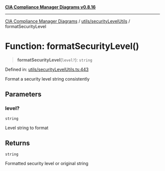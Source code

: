 [**CIA Compliance Manager Diagrams v0.8.16**](../../../README.md)

***

[CIA Compliance Manager Diagrams](../../../modules.md) / [utils/securityLevelUtils](../README.md) / formatSecurityLevel

# Function: formatSecurityLevel()

> **formatSecurityLevel**(`level?`): `string`

Defined in: [utils/securityLevelUtils.ts:443](https://github.com/Hack23/cia-compliance-manager/blob/96f4020424aba8c55d4fe94eddf596babc070968/src/utils/securityLevelUtils.ts#L443)

Format a security level string consistently

## Parameters

### level?

`string`

Level string to format

## Returns

`string`

Formatted security level or original string
